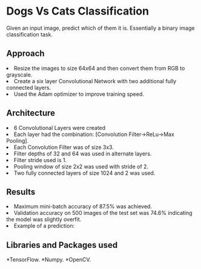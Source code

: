  Dogs Vs Cats Classification
 ============
 Given an input image, predict which of them it is. Essentially a binary image classification task.
 
 Approach
 ---------
 <li>Resize the images to size 64x64 and then convert them from RGB to grayscale.</li>
 <li>Create a six layer Convolutional Network with two additional fully connected layers.</li>
 <li>Used the Adam optimizer to improve training speed.</li>
 
 Architecture
 -------------
 <li>6 Convolutional Layers were created</li>
 <li>Each layer had the combination: [Convolution Filter->ReLu->Max Pooling].</li>
 <li>Each Convolution Filter was of size 3x3.</li>
 <li>Filter depths of 32 and 64 was used in alternate layers.</li>
 <li>Filter stride used is 1.</li>
 <li>Pooling window of size 2x2 was used with stride of 2.</li>
 <li>Two fully connected layers of size 1024 and 2 was used.</li>
 
 Results
 --------
 <li>Maximum mini-batch accuracy of 87.5% was achieved.</li>
 <li>Validation accuracy on 500 images of the test set was 74.6% indicating the model was slightly overfit.</li>
 <li>Example of a prediction:</li>
 
 Libraries and Packages used
 ----------------------------
 *TensorFlow.
 *Numpy.
 *OpenCV. 
 
